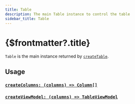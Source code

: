 ```yaml
---
title: Table
description: The main Table instance to control the table
sidebar_title: Table
---
```


<script>
  import { Render, createRender } from 'svelte-headless-table';
  import { useHljs } from '$lib/utils/useHljs';
  useHljs('ts');
</script>

# {$frontmatter?.title}

`Table` is the main instance returned by [`createTable`](./create-table.md).

## Usage

### [`createColumns: (columns) => Column[]`](./create-columns.md)

### [`createViewModel: (columns) => TableViewModel`](./create-view-model.md)
